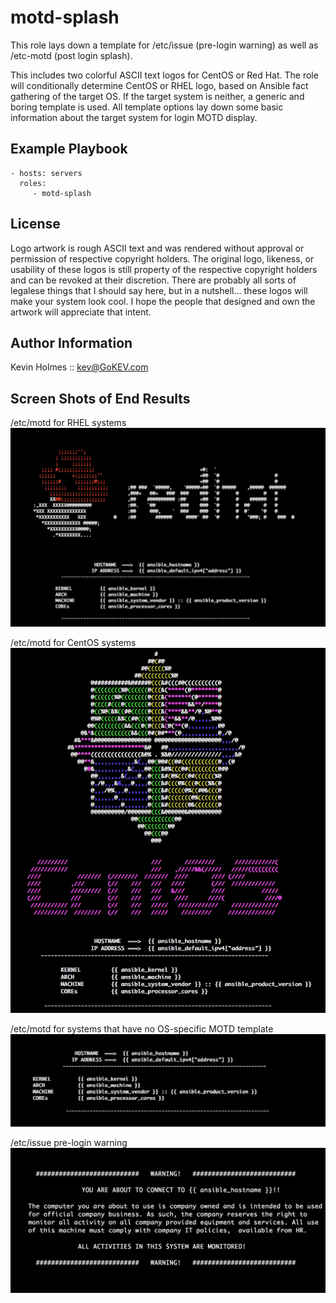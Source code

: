 motd-splash
=========

This role lays down a template for /etc/issue (pre-login warning) as well as /etc-motd (post login splash).

This includes two colorful ASCII text logos for CentOS or Red Hat.  The role will conditionally determine CentOS or RHEL logo, based on Ansible fact gathering of the target OS.  If the target system is neither, a generic and boring template is used.  All template options lay down some basic information about the target system for login MOTD display.



Example Playbook
----------------

    - hosts: servers
      roles:
         - motd-splash



License
-------

Logo artwork is rough ASCII text and was rendered without approval or permission of respective copyright holders.  The original logo, likeness, or usability of these logos is still property of the respective copyright holders and can be revoked at their discretion.  There are probably all sorts of legalese things that I should say here, but in a nutshell... these logos will make your system look cool.  I hope the people that designed and own the artwork will appreciate that intent.



Author Information
------------------

Kevin Holmes :: kev@GoKEV.com



Screen Shots of End Results
------------------

/etc/motd for RHEL systems
![motd_rhel](files/motd_rhel.png?raw=true "/etc/motd_rhel")

/etc/motd for CentOS systems
![motd_centos](files/motd_centos.png?raw=true "/etc/motd_centos")

/etc/motd for systems that have no OS-specific MOTD template
![motd_generic](files/motd_generic.png?raw=true "/etc/motd_generic")

/etc/issue pre-login warning
![issue](files/issue.png?raw=true "/etc/issue")





